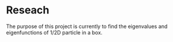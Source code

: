 # Reseach
The purpose of this project is currently to find the eigenvalues and eigenfunctions of 1/2D particle in a box.
